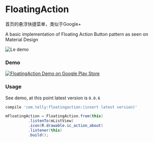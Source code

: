 FloatingAction
==============

首页的悬浮快捷菜单，类似于Google+

A basic implementation of Floating Action Button pattern as seen on Material Design

![Le demo](http://i.imgur.com/Z0nTwvj.gif)

### Demo

[![FloatingAction Demo on Google Play Store](http://developer.android.com/images/brand/en_generic_rgb_wo_60.png)](https://play.google.com/store/apps/details?id=com.telly.floatingaction.demo)

### Usage

See demo, at this point latest version is `0.0.6`

```groovy
compile 'com.telly:floatingaction:(insert latest version)'
```

```java
mFloatingAction = FloatingAction.from(this)
          .listenTo(mListView)
          .icon(R.drawable.ic_action_about)
          .listener(this)
          .build();
```
